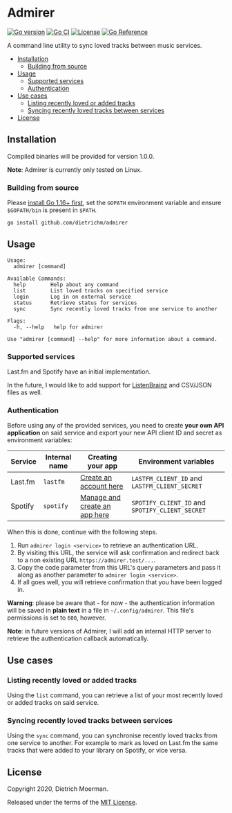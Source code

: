 # Admirer

[![Go version](https://img.shields.io/github/go-mod/go-version/dietrichm/admirer)](go.mod)
[![Go CI](https://github.com/dietrichm/admirer/actions/workflows/go.yml/badge.svg)](https://github.com/dietrichm/admirer/actions/workflows/go.yml)
[![License](https://img.shields.io/github/license/dietrichm/admirer)](LICENSE)
[![Go Reference](https://pkg.go.dev/badge/github.com/dietrichm/admirer.svg)](https://pkg.go.dev/github.com/dietrichm/admirer)

A command line utility to sync loved tracks between music services.

<!-- START doctoc generated TOC please keep comment here to allow auto update -->
<!-- DON'T EDIT THIS SECTION, INSTEAD RE-RUN doctoc TO UPDATE -->

- [Installation](#installation)
  - [Building from source](#building-from-source)
- [Usage](#usage)
  - [Supported services](#supported-services)
  - [Authentication](#authentication)
- [Use cases](#use-cases)
  - [Listing recently loved or added tracks](#listing-recently-loved-or-added-tracks)
  - [Syncing recently loved tracks between services](#syncing-recently-loved-tracks-between-services)
- [License](#license)

<!-- END doctoc generated TOC please keep comment here to allow auto update -->

## Installation

Compiled binaries will be provided for version 1.0.0.

**Note**: Admirer is currently only tested on Linux.

### Building from source

Please [install Go 1.16+ first](https://golang.org/doc/install), set the `GOPATH` environment variable and ensure `$GOPATH/bin` is present in `$PATH`.

```sh
go install github.com/dietrichm/admirer
```

## Usage

```
Usage:
  admirer [command]

Available Commands:
  help        Help about any command
  list        List loved tracks on specified service
  login       Log in on external service
  status      Retrieve status for services
  sync        Sync recently loved tracks from one service to another

Flags:
  -h, --help   help for admirer

Use "admirer [command] --help" for more information about a command.
```

### Supported services

Last.fm and Spotify have an initial implementation.

In the future, I would like to add support for [ListenBrainz](https://listenbrainz.org/) and CSV/JSON files as well.

### Authentication

Before using any of the provided services, you need to create **your own API application** on said service and export your new API client ID and secret as environment variables:

| Service | Internal name | Creating your app | Environment variables |
| ------- | ------------- | ----------------- | --------------------- |
| Last.fm | `lastfm` | [Create an account here](https://www.last.fm/api/account/create) | `LASTFM_CLIENT_ID` and `LASTFM_CLIENT_SECRET` |
| Spotify | `spotify` | [Manage and create an app here](https://developer.spotify.com/dashboard/applications) | `SPOTIFY_CLIENT_ID` and `SPOTIFY_CLIENT_SECRET` |

When this is done, continue with the following steps.

1. Run `admirer login <service>` to retrieve an authentication URL.
1. By visiting this URL, the service will ask confirmation and redirect back to a non existing URL `https://admirer.test/...`.
1. Copy the code parameter from this URL's query parameters and pass it along as another parameter to `admirer login <service>`.
1. If all goes well, you will retrieve confirmation that you have been logged in.

**Warning**: please be aware that - for now - the authentication information will be saved in **plain text** in a file in `~/.config/admirer`. This file's permissions is set to `600`, however.

**Note**: in future versions of Admirer, I will add an internal HTTP server to retrieve the authentication callback automatically.

## Use cases

### Listing recently loved or added tracks

Using the `list` command, you can retrieve a list of your most recently loved or added tracks on said service.

### Syncing recently loved tracks between services

Using the `sync` command, you can synchronise recently loved tracks from one service to another.
For example to mark as loved on Last.fm the same tracks that were added to your library on Spotify, or vice versa.

## License

Copyright 2020, Dietrich Moerman.

Released under the terms of the [MIT License](LICENSE).
